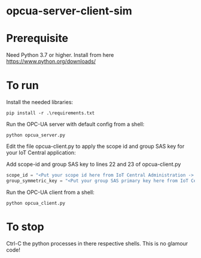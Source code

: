 # opcua-server-client-sim

# Prerequisite

Need Python 3.7 or higher.  Install from here https://www.python.org/downloads/

# To run

Install the needed libraries:

``` shell
pip install -r .\requirements.txt
```

Run the OPC-UA server with default config from a shell:

``` shell
python opcua_server.py
```

Edit the file opcua-client.py to apply the scope id and group SAS key for your IoT Central application:

Add scope-id and group SAS key to lines 22 and 23 of opcua-client.py

``` python
scope_id = "<Put your scope id here from IoT Central Administration -> Device connection>"
group_symmetric_key = "<Put your group SAS primary key here from IoT Central Administration -> Device Connection -> SAS-IoT-Devices>"
```

Run the OPC-UA client from a shell:

``` shell
python opcua_client.py
```

# To stop

Ctrl-C the python processes in there respective shells.  This is no glamour code!

